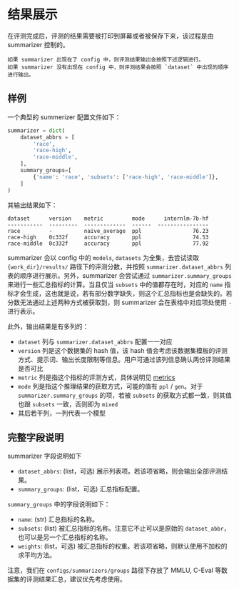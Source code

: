 # 结果展示

在评测完成后，评测的结果需要被打印到屏幕或者被保存下来，该过程是由 summarizer 控制的。

```{note}
如果 summarizer 出现在了 config 中，则评测结果输出会按照下述逻辑进行。
如果 summarizer 没有出现在 config 中，则评测结果会按照 `dataset` 中出现的顺序进行输出。
```

## 样例

一个典型的 summerizer 配置文件如下：

```python
summarizer = dict(
    dataset_abbrs = [
        'race',
        'race-high',
        'race-middle',
    ],
    summary_groups=[
        {'name': 'race', 'subsets': ['race-high', 'race-middle']},
    ]
)
```

其输出结果如下：

```text
dataset      version    metric         mode      internlm-7b-hf
-----------  ---------  -------------  ------  ----------------
race         -          naive_average  ppl                76.23
race-high    0c332f     accuracy       ppl                74.53
race-middle  0c332f     accuracy       ppl                77.92
```

summarizer 会以 config 中的 `models`, `datasets` 为全集，去尝试读取 `{work_dir}/results/` 路径下的评测分数，并按照 `summarizer.dataset_abbrs` 列表的顺序进行展示。另外，summarizer 会尝试通过 `summarizer.summary_groups` 来进行一些汇总指标的计算。当且仅当 `subsets` 中的值都存在时，对应的 `name` 指标才会生成，这也就是说，若有部分数字缺失，则这个汇总指标也是会缺失的。若分数无法通过上述两种方式被获取到，则 summarizer 会在表格中对应项处使用 `-` 进行表示。

此外，输出结果是有多列的：

- `dataset` 列与 `summarizer.dataset_abbrs` 配置一一对应
- `version` 列是这个数据集的 hash 值，该 hash 值会考虑该数据集模板的评测方式、提示词、输出长度限制等信息。用户可通过该列信息确认两份评测结果是否可比
- `metric` 列是指这个指标的评测方式，具体说明见 [metrics](./metrics.md)
- `mode` 列是指这个推理结果的获取方式，可能的值有 `ppl` / `gen`。对于 `summarizer.summary_groups` 的项，若被 `subsets` 的获取方式都一致，则其值也跟 `subsets` 一致，否则即为 `mixed`
- 其后若干列，一列代表一个模型

## 完整字段说明

summarizer 字段说明如下

- `dataset_abbrs`: (list，可选) 展示列表项。若该项省略，则会输出全部评测结果。
- `summary_groups`: (list，可选) 汇总指标配置。

`summary_groups` 中的字段说明如下：

- `name`: (str) 汇总指标的名称。
- `subsets`: (list) 被汇总指标的名称。注意它不止可以是原始的 `dataset_abbr`，也可以是另一个汇总指标的名称。
- `weights`: (list，可选) 被汇总指标的权重。若该项省略，则默认使用不加权的求平均方法。

注意，我们在 `configs/summarizers/groups` 路径下存放了 MMLU, C-Eval 等数据集的评测结果汇总，建议优先考虑使用。
